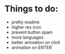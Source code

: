 # Things to do:
- pretty readme
- higher res icon
- prevent button spam
- more languages
- better animation on click
- animation on ENTER
